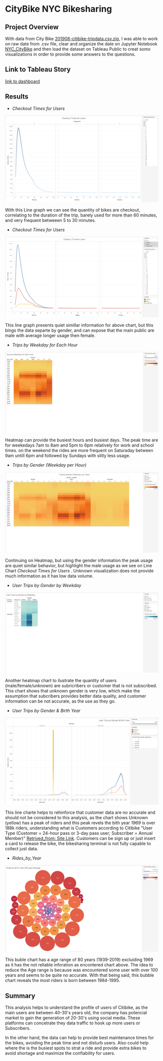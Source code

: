 # CityBike NYC Bikesharing 

## Project Overview 
 
With data from City Bike [201908-citibike-tripdata.csv.zip](https://s3.amazonaws.com/tripdata/201908-citibike-tripdata.csv.zip), I was able to work on raw date from .csv file, clear and organize the date on Jupyter Notebook [NYC_CityBike](/Users/marciociano/Documents/GitHub/bikesharing/NYC_CitiBike_Challenge.ipynb) and then load the dataset on Tableau Public to creat somo visualizations in order to provide some answers to the questions.

## Link to Tableau Story
[link to dashboard](https://public.tableau.com/app/profile/marcio.roberto.ciano/viz/NYCCitibikeSharing_16441190729910/NYCBikeSharing?publish=yes)


## Results

* *Checkout Times for Users*

![14_1](/Resources/14_1.png)

With this Line graph we can see the quantity of bikes are checkout, correlating to the duration of the trip, barely used for more than 60 minutes, and very frequent betweeen 5 to 30 minutes.

* *Checkout Times for Users*

![TimesbyUSers](/Resources/Checkout_Times_for_Users.png)

This line graph presents quiet simillar information for above chart, but this bings the data separte by gender, and can expose that the main public are male with average longer usage then female. 
* *Trips by Weekday for Each Hour*

![TripsbyWeekday](Resources/Trips_by_Weekday_for_Each_Hour.png)

Heatmap can provide the busiest hours and busiest days. The peak time are for weekedays 7am to 8am and 5pm to 6pm relatively for work and school times. on the weekend the rides are more frequent on Saturaday between 9am untill 6pm and followed by Sundays with slitly less usage. 
* *Trips by Gender (Weekday per Hour)*

![TripsbyGender](Resources/Trips_by_Gender.png)

Continuing on Heatmap, but using the gender information the peak usage are quiet similar behavior, but highlight the male usage as we see on Line Chart *Checkout Times for Users* .
Unknown visualization does not provide much information as it has low data volume.

* *User Trips by Gender by Weekday*

![GenderbyWeeday](Resources/Extra2.png)

Another heatmap chart to ilustrate the quantity of users (male/female/unknown) are subricribers or customer that is not subscribed.
This chart shows that unknown gender is very low, which make the assumption that subcribers provides better data quality, and customer information can be not accurate, as the use as they go.

* *User Trips by Gender & Birth Year*

![](Resources/14_6.png)

This line charte helps to rehinforce that customer data are no accurate and should not be considered to this analysis, as the chart shows Unknown (yellow) has a peak of riders and this peak revels the bith year *1969* is over 188k riders, understanding what is Customers according to Citibike "User Type (Customer = 24-hour pass or 3-day pass user; Subscriber = Annual Member)" [Retrived_from: Site Link](https://ride.citibikenyc.com/system-data).
Customers can be sign up or just insert a card to release the bike, the bikesharing terminal is not fully capable to collect just data. 

* *Rides_by_Year*

![](Resources/14_7.png)

This buble chart has a age range of 80 years (1939-2019) excluiding 1969 as it has the not reliable inforation as encontered chart above. The idea to reduce the Age range is because was encountered some user with over 100 years and seems to be quite no accurate.
With that being said, this bubble chart reveals the most riders is born between 1984-1995.


## Summary 

This analysis helps to understand the profile of users of Citibike, as the main users are between 40-30's years old, the company has potencial market to gain the generation of 20-30's using social media. These platforms can concetrate they data traffic to hook up more users or Subscribers.

In the other hand, the data can help to provide best maintenance times for the bikes, avoiding the peak time and not disturb users. Also could help where the is the busiest spots to strat a ride and provide extra bikes to avoid shortage and maximize the confiability for users.

